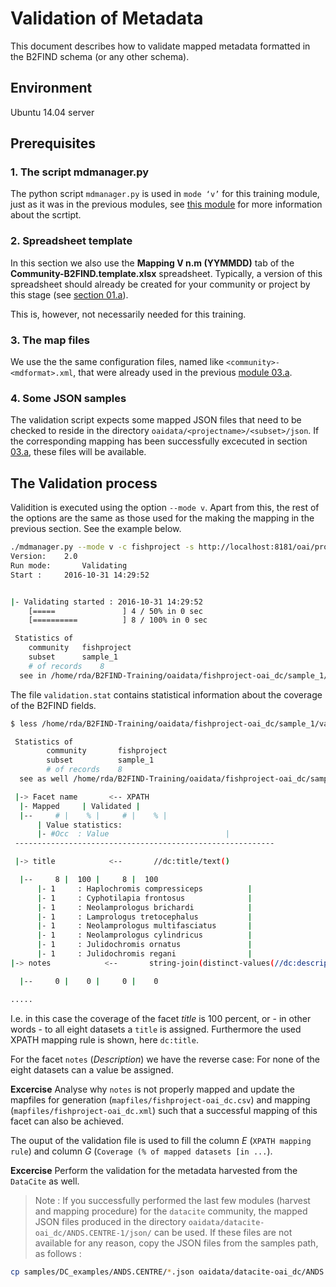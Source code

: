# Validation of Metadata
This document describes how to validate mapped metadata formatted in the B2FIND schema (or any other schema). 

## Environment
Ubuntu 14.04 server

## Prerequisites

### 1. The script mdmanager.py
The python script `mdmanager.py` is used in `mode ‘v’` for this training module, just as it was in the previous modules, see [this module](00-mdmanager-script.md) for more information about the scrtipt.

### 2. Spreadsheet template
In this section we also use the **Mapping V n.m (YYMMDD)** tab of the **Community-B2FIND.template.xlsx** spreadsheet. Typically, a version of this spreadsheet should already be created for your community or project by this stage (see [section 01.a](01.a-specify-metadata.md)). 

This is, however, not necessarily needed for this training.

### 3. The map files
We use the the same configuration files, named like `<community>-<mdformat>.xml`, that were already used in the previous [module 03.a](03.a-map-metadata.md).  

### 4. Some JSON samples
The validation script expects some mapped JSON files that need to be checked to reside in the directory `oaidata/<projectname>/<subset>/json`. If the corresponding mapping has been successfully excecuted in section [03.a](03.a-map-metadata.md), these files will be available.

## The Validation process
Validition is executed using the option `--mode v`. Apart from this, the rest of the options are the same as those used for the making the mapping in the previous section. See the example below. 

```sh
./mdmanager.py --mode v -c fishproject -s http://localhost:8181/oai/provider --mdsubset sample_1 --mdprefix oai_dc
Version:  	2.0
Run mode:   	Validating
Start : 	2016-10-31 14:29:52


|- Validating started : 2016-10-31 14:29:52
	[=====               ] 4 / 50% in 0 sec
	[==========          ] 8 / 100% in 0 sec

 Statistics of
	community	fishproject
	subset		sample_1
	# of records	8
  see in /home/rda/B2FIND-Training/oaidata/fishproject-oai_dc/sample_1/validation.stat
```

The file `validation.stat` contains statistical information about the coverage of the B2FIND fields.

```sh
$ less /home/rda/B2FIND-Training/oaidata/fishproject-oai_dc/sample_1/validation.stat

 Statistics of
        community       fishproject
        subset          sample_1
        # of records    8
  see as well /home/rda/B2FIND-Training/oaidata/fishproject-oai_dc/sample_1/validation.stat

 |-> Facet name       <-- XPATH                
  |- Mapped     | Validated | 
  |--     # |    % |     # |    % |
      | Value statistics:
      |- #Occ  : Value                          |
 ----------------------------------------------------------

 |-> title            <--       //dc:title/text()

  |--     8 |  100 |     8 |  100
      |- 1     : Haplochromis compressiceps          |
      |- 1     : Cyphotilapia frontosus              |
      |- 1     : Neolamprologus brichardi            |
      |- 1     : Lamprologus tretocephalus           |
      |- 1     : Neolamprologus multifasciatus       |
      |- 1     : Neolamprologus cylindricus          |
      |- 1     : Julidochromis ornatus               |
      |- 1     : Julidochromis regani                |
|-> notes            <--       string-join(distinct-values(//dc:description/text()), '\n')

  |--     0 |    0 |     0 |    0

.....
```

I.e. in this case the coverage of the facet *title* is 100 percent, or - in other words - to all eight datasets a `title` is assigned. Furthermore the used XPATH mapping rule is shown, here `dc:title`.

For the facet `notes` (*Description*) we have the reverse case: For none of the eight datasets can a value be assigned.

**Excercise** 
Analyse why `notes` is not properly mapped and update the mapfiles for generation (`mapfiles/fishproject-oai_dc.csv`) and mapping (`mapfiles/fishproject-oai_dc.xml`) such that a successful mapping of this facet can also be achieved.

The ouput of the validation file is used to fill the column *E* (`XPATH mapping rule`) and column *G* (`Coverage (% of mapped datasets [in ...`).

**Excercise** 
Perform the validation for the metadata harvested from the `DataCite` as well. 
> Note : If you successfully performed the last few modules 
> (harvest and mapping procedure) for the `datacite` community, 
> the mapped JSON files produced in the directory `oaidata/datacite-oai_dc/ANDS.CENTRE-1/json/` can be used. If these files are not available for any reason, copy the JSON files from the samples path, as follows :
```sh
cp samples/DC_examples/ANDS.CENTRE/*.json oaidata/datacite-oai_dc/ANDS.CENTRE-1/json/
```
